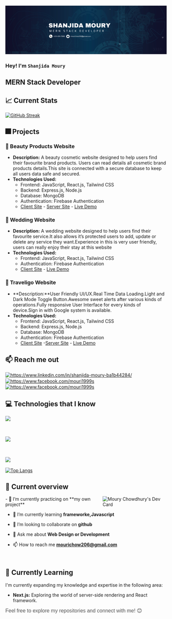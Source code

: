 ![Web Developer](https://github.com/Mouri199/mouri199/blob/main/Brown%20Wood%20Minimalist%20Profile%20LinkedIn%20Banner.png)
### Hey! I'm `Shanjida Moury`
## MERN Stack Developer



## :chart_with_upwards_trend: Current Stats


[![GitHub Streak](https://github-readme-streak-stats.herokuapp.com?user=mouri199&theme=prussian&hide_border=true)](https://git.io/streak-stats)

## 🎆 Projects

### 🧚 Beauty Products Website

- **Description:** A beauty cosmetic website designed to help users find their favourite brand products. Users can read details all cosmetic brand products details.This site is connected with a secure database to keep all users data safe and secured.
- **Technologies Used:**
  - Frontend: JavaScript, React.js, Tailwind CSS
  - Backend: Express.js, Node.js
  - Database: MongoDB
  - Authentication: Firebase Authentication
  - [Client Site](https://github.com/Mouri199/beauty-brand-shop) - [Server Site](https://github.com/Mouri199/brand-shop-server) - [Live Demo](https://entice-ff6e8.web.app)

### 💒 Wedding Website

- **Description:** A wedding website designed to help users find their favourite service.It also allows it’s protected users to add, update or delete any service they want.Experience in this is very user friendly, users can really enjoy their stay at this website
- **Technologies Used:**
  - Frontend: JavaScript, React.js, Tailwind CSS
  - Authentication: Firebase Authentication
  - [Client Site](https://github.com/Mouri199/wedding-event)  - [Live Demo](https://entice-ff6e8.web.app)
 
### 🚡 Traveligo Website

- **Description:**User Friendly UI/UX.Real Time Data Loading.Light and Dark Mode Toggle Button.Awesome sweet alerts after various kinds of operations.Fully responsive User Interface for every kinds of device.Sign in with Google system is available.
- **Technologies Used:**
  - Frontend: JavaScript, React.js, Tailwind CSS
  - Backend: Express.js, Node.js
  - Database: MongoDB
  - Authentication: Firebase Authentication
  - [Client Site](https://github.com/Mouri199/travilo-guide-client)  -[Server Site](https://github.com/Mouri199/travilo-guide-server) - [Live Demo](https://cut-change.surge.sh)
 
    

## :mailbox: Reach me out
<p align="left">
<a href="https://www.linkedin.com/in/shanjida-moury-ba1b44284/" target="blank"><img align="center" src="https://raw.githubusercontent.com/rahuldkjain/github-profile-readme-generator/master/src/images/icons/Social/linked-in-alt.svg" alt="https://www.linkedin.com/in/shanjida-moury-ba1b44284/" height="30" width="40" /></a>
<a href="https://www.facebook.com/mouri1999s" target="blank"><img align="center" src="https://raw.githubusercontent.com/rahuldkjain/github-profile-readme-generator/master/src/images/icons/Social/facebook.svg" alt="https://www.facebook.com/mouri1999s" height="30" width="40" /></a>
<a href="https://mourichow206@gmail.com" target="blank"><img align="center" src="https://github.com/Mouri199/mouri199/assets/138799900/aa867680-018d-4b8a-a2dd-e06cd4796eb4"
alt="https://www.facebook.com/mouri1999s" height="30" width="40" /></a>
</p>

## :computer: Technologies that I know

<p align="left">

  <a href="https://skillicons.dev">
    <img src="https://skillicons.dev/icons?i=html,css,js,materialui,mongodb" />
  </a>

</p>
<br/>
<p align="left">

  <a href="https://skillicons.dev">
    <img src="https://skillicons.dev/icons?i=nodejs,react,tailwind,vite,vscode,express,firebase,github,git," />
  </a>

</p>
<br/>
<p align="left">

  <a href="https://skillicons.dev">
    <img src="https://skillicons.dev/icons?i=vscode,express,firebase,github,git," />
  </a>

</p>




[![Top Langs](https://github-readme-stats.vercel.app/api/top-langs/?username=AALabonya)](https://github.com/anuraghazra/github-readme-stats)


## :eyes: Current overview

<div align="left">
  <a href="https://app.daily.dev/mouri199"><img align="right" src="https://api.daily.dev/devcards/67dac182b2eb475193767f600bb76c31.png?r=gr1" width="200" alt="Moury Chowdhury's Dev Card"/></a>
</div>
- 🔭 I’m currently practicing on **my own project**

- 🌱 I’m currently learning **frameworke,Javascript**

- 👯 I’m looking to collaborate on **github**

- 💬 Ask me about **Web Design or Development**

- 📫 How to reach me **mourichow206@gmail.com**

<br/>

## 🌱 Currently Learning

I'm currently expanding my knowledge and expertise in the following area:

- **Next.js:** Exploring the world of server-side rendering and React framework.


<span style="color: #555; font-family: 'Helvetica', sans-serif; font-size: 16px;">Feel free to explore my repositories and connect with me! 😊</span>


